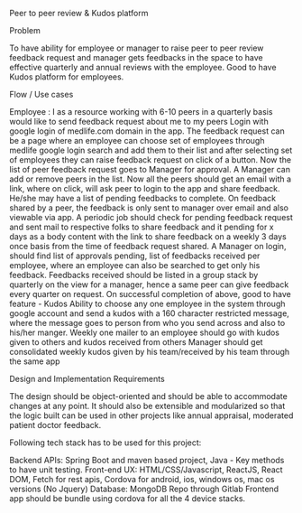 Peer to peer review & Kudos platform
 
Problem
 
To have ability for employee or manager to raise peer to peer review feedback request and manager gets feedbacks in the space to have effective quarterly and annual reviews with the employee. Good to have Kudos platform for employees.
 
 Flow / Use cases
 
Employee : I as a resource working with 6-10 peers in a quarterly basis would like to send feedback request about me to my peers
Login with google login of medlife.com domain in the app.
The feedback request can be a page where an employee can choose set of employees through medlife google login search and add them to their list and after selecting set of employees they can raise feedback request on click of a button.
Now the list of peer feedback request goes to Manager for approval.
A Manager can add or remove peers in the list.
Now all the peers should get an email with a link, where on click, will ask peer to login to the app and share feedback. He/she may have a list of pending feedbacks to complete.
On feedback shared by a peer, the feedback is only sent to manager over email and also viewable via app.
A periodic job should check for pending feedback request and sent mail to respective folks to share feedback and it pending for x days as a body content with the link to share feedback on a weekly 3 days once basis from the time of feedback request shared.
A Manager on login, should find list of approvals pending, list of feedbacks received per employee, where an employee can also be searched to get only his feedback. 
Feedbacks received should be listed in a group stack by quarterly on the view for a manager, hence a same peer can give feedback every quarter on request.
On successful completion of above, good to have feature - Kudos
Ability to choose any one employee in the system through google account and send a kudos with a 160 character restricted message, where the message goes to person from who you send across and also to his/her manger.
Weekly one mailer to an employee should go with kudos given to others and kudos received from others
Manager should get consolidated weekly kudos given by his team/received by his team through the same app
 
 
 
 
Design and Implementation Requirements
 
The design should be object-oriented and should be able to accommodate changes at any point. It should also be extensible and modularized so that the logic built can be used in other projects like annual appraisal, moderated patient doctor feedback. 
 
Following tech stack has to be used for this project:
 
Backend APIs: Spring Boot and maven based project, Java - Key methods to have unit testing.
Front-end UX: HTML/CSS/Javascript, ReactJS, React DOM, Fetch for rest apis, Cordova for android, ios, windows os, mac os versions (No Jquery)
Database: MongoDB 
Repo through Gitlab
Frontend app should be bundle using cordova for all the 4 device stacks.
